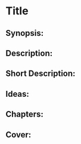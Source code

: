 # Title

## Synopsis:


## Description:


## Short Description:


## Ideas:


## Chapters:


## Cover:
